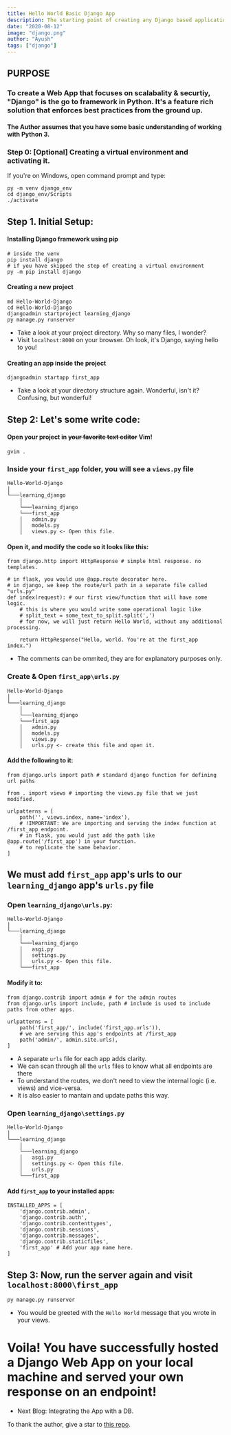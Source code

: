 ```yaml
---
title: Hello World Basic Django App
description: The starting point of creating any Django based application in the easiest way possible.
date: "2020-08-12"
image: "django.png"
author: "Ayush"
tags: ["django"]
---
```


<h2> PURPOSE </h2>
<h3>To create a Web App that focuses on scalabality & securtiy, "Django" is the go to framework in Python. It's a feature rich solution that enforces best practices from the ground up.</h3>

<h4>The Author assumes that you have some basic understanding of working with Python 3.</h4>

### Step 0: [Optional] Creating a virtual environment and activating it.

If you're on Windows, open command prompt and type:

```
py -m venv django_env
cd django_env/Scripts
./activate
```


## Step 1. Initial Setup:

#### Installing Django framework using pip

```
# inside the venv
pip install django
# if you have skipped the step of creating a virtual environment
py -m pip install django
```

#### Creating a new project

```
md Hello-World-Django
cd Hello-World-Django
djangoadmin startproject learning_django
py manage.py runserver
```

- Take a look at your project directory. Why so many files, I wonder?
- Visit `localhost:8000` on your browser. Oh look, it's Django, saying hello to you!

#### Creating an app inside the project

```
djangoadmin startapp first_app
```
- Take a look at your directory structure again. Wonderful, isn't it? Confusing, but wonderful!

## Step 2: Let's some write code:

#### Open your project in ~~your favorite text editor~~ Vim!

```
gvim .
```

### Inside your `first_app` folder, you will see a `views.py` file

```
Hello-World-Django
│
└───learning_django
    │
    └───learning_django
    └───first_app
    │   admin.py
    │   models.py
    │   views.py <- Open this file.
```

#### Open it, and modify the code so it looks like this:
```
from django.http import HttpResponse # simple html response. no templates.

# in flask, you would use @app.route decorator here. 
# in django, we keep the route/url path in a separate file called "urls.py"
def index(request): # our first view/function that will have some logic.
    # this is where you would write some operational logic like 
    # split_text = some_text_to_split.split(',')
    # for now, we will just return Hello World, without any additional processing.

    return HttpResponse("Hello, world. You're at the first_app index.")
```
- The comments can be ommited, they are for explanatory purposes only.

### Create & Open `first_app\urls.py`
```
Hello-World-Django
│
└───learning_django
    │
    └───learning_django
    └───first_app
    │   admin.py
    │   models.py
    │   views.py
    │   urls.py <- create this file and open it.
```

#### Add the following to it:
```
from django.urls import path # standard django function for defining url paths

from . import views # importing the views.py file that we just modified.

urlpatterns = [
    path('', views.index, name='index'),
    # !IMPORTANT: We are importing and serving the index function at /first_app endpoint.
    # in flask, you would just add the path like @app.route('/first_app') in your function.
    # to replicate the same behavior.
]
```

## We must add `first_app` app's urls to our `learning_django` app's `urls.py` file

### Open `learning_django\urls.py`:
```
Hello-World-Django
│
└───learning_django
    │
    └───learning_django
    │   asgi.py
    │   settings.py
    │   urls.py <- Open this file.
    └───first_app
```

#### Modify it to:
```
from django.contrib import admin # for the admin routes
from django.urls import include, path # include is used to include paths from other apps.

urlpatterns = [
    path('first_app/', include('first_app.urls')), 
    # we are serving this app's endpoints at /first_app
    path('admin/', admin.site.urls),
]
```
- A separate `urls` file for each app adds clarity.
- We can scan through all the `urls` files to know what all endpoints are there
- To understand the routes, we don't need to view the internal logic (i.e. views) and vice-versa.
- It is also easier to mantain and update paths this way.


### Open `learning_django\settings.py`
```
Hello-World-Django
│
└───learning_django
    │
    └───learning_django
    │   asgi.py
    │   settings.py <- Open this file.
    │   urls.py 
    └───first_app
```
#### Add `first_app` to your installed apps:
```
INSTALLED_APPS = [
    'django.contrib.admin',
    'django.contrib.auth',
    'django.contrib.contenttypes',
    'django.contrib.sessions',
    'django.contrib.messages',
    'django.contrib.staticfiles',
    'first_app' # Add your app name here.
]
```

## Step 3: Now, run the server again and visit `localhost:8000\first_app`
```
py manage.py runserver
```
- You would be greeted with the `Hello World` message that you wrote in your views.

# Voila! You have successfully hosted a Django Web App on your local machine and served your own response on an endpoint!

- Next Blog: Integrating the App with a DB.

To thank the author, give a star to [this repo](https://github.com/ayushxx7/ayush-mandowara-blog).

